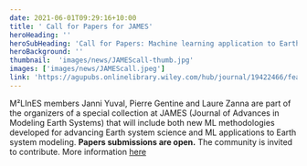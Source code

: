 ```yaml
---
date: 2021-06-01T09:29:16+10:00
title: ' Call for Papers for JAMES'
heroHeading: ''
heroSubHeading: 'Call for Papers: Machine learning application to Earth system modeling'
heroBackground: ''
thumbnail:  'images/news/JAMEScall-thumb.jpg'
images: ['images/news/JAMEScall.jpeg']
link: 'https://agupubs.onlinelibrary.wiley.com/hub/journal/19422466/features/call-for-papers' 
---
```


M²LInES members Janni Yuval, Pierre Gentine and Laure Zanna are part of the organizers of a special collection at JAMES (Journal of Advances in Modeling Earth Systems) that will include both new ML methodologies developed for advancing Earth system science and ML applications to Earth system modeling.  **Papers submissions are open.** The community is invited to contribute. More information [here](https://agupubs.onlinelibrary.wiley.com/hub/journal/19422466/features/call-for-papers)

